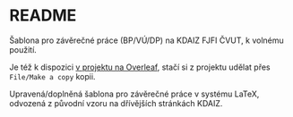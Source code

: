 # README

Šablona pro závěrečné práce (BP/VÚ/DP) na KDAIZ FJFI ČVUT, k volnému použití.

Je též k dispozici [v projektu na Overleaf](https://www.overleaf.com/read/znrvrtjfkhbg#30e8b1), stačí si z projektu udělat přes ``File/Make a copy`` kopii.

Upravená/doplněná šablona pro závěrečné práce v systému LaTeX, 
odvozená z původní vzoru na dřívějších stránkách KDAIZ.

